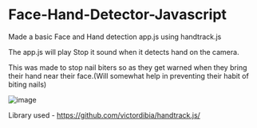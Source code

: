# Face-Hand-Detector-Javascript
Made a basic Face and Hand detection app.js using handtrack.js

The app.js will play Stop it sound when it detects hand on the camera.

This was made to stop nail biters so as they get warned when they bring their hand near their face.(Will somewhat help in preventing their habit of biting nails)

![image](https://user-images.githubusercontent.com/64198273/131355036-5a8961a6-b0a0-4d7b-9287-9ce6213156bf.png)

Library used - https://github.com/victordibia/handtrack.js/
